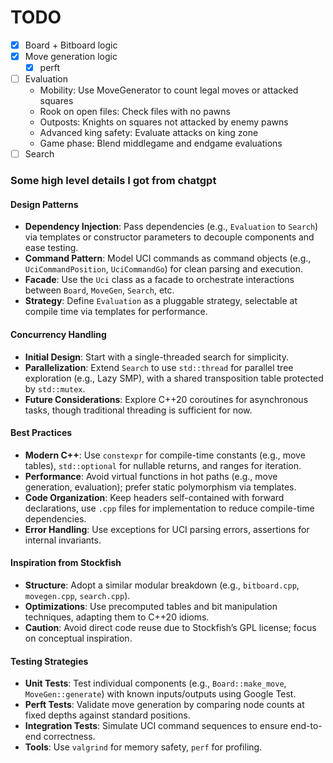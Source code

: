 # TODO
- [x] Board + Bitboard logic
- [x] Move generation logic
    - [x] perft
- [ ] Evaluation
     - Mobility: Use MoveGenerator to count legal moves or attacked squares
     - Rook on open files: Check files with no pawns
     - Outposts: Knights on squares not attacked by enemy pawns
     - Advanced king safety: Evaluate attacks on king zone
     - Game phase: Blend middlegame and endgame evaluations
- [ ] Search

### Some high level details I got from chatgpt

#### Design Patterns
- **Dependency Injection**: Pass dependencies (e.g., `Evaluation` to `Search`) via templates or constructor parameters to decouple components and ease testing.
- **Command Pattern**: Model UCI commands as command objects (e.g., `UciCommandPosition`, `UciCommandGo`) for clean parsing and execution.
- **Facade**: Use the `Uci` class as a facade to orchestrate interactions between `Board`, `MoveGen`, `Search`, etc.
- **Strategy**: Define `Evaluation` as a pluggable strategy, selectable at compile time via templates for performance.

#### Concurrency Handling
- **Initial Design**: Start with a single-threaded search for simplicity.
- **Parallelization**: Extend `Search` to use `std::thread` for parallel tree exploration (e.g., Lazy SMP), with a shared transposition table protected by `std::mutex`.
- **Future Considerations**: Explore C++20 coroutines for asynchronous tasks, though traditional threading is sufficient for now.

#### Best Practices
- **Modern C++**: Use `constexpr` for compile-time constants (e.g., move tables), `std::optional` for nullable returns, and ranges for iteration.
- **Performance**: Avoid virtual functions in hot paths (e.g., move generation, evaluation); prefer static polymorphism via templates.
- **Code Organization**: Keep headers self-contained with forward declarations, use `.cpp` files for implementation to reduce compile-time dependencies.
- **Error Handling**: Use exceptions for UCI parsing errors, assertions for internal invariants.

#### Inspiration from Stockfish
- **Structure**: Adopt a similar modular breakdown (e.g., `bitboard.cpp`, `movegen.cpp`, `search.cpp`).
- **Optimizations**: Use precomputed tables and bit manipulation techniques, adapting them to C++20 idioms.
- **Caution**: Avoid direct code reuse due to Stockfish’s GPL license; focus on conceptual inspiration.

#### Testing Strategies
- **Unit Tests**: Test individual components (e.g., `Board::make_move`, `MoveGen::generate`) with known inputs/outputs using Google Test.
- **Perft Tests**: Validate move generation by comparing node counts at fixed depths against standard positions.
- **Integration Tests**: Simulate UCI command sequences to ensure end-to-end correctness.
- **Tools**: Use `valgrind` for memory safety, `perf` for profiling.
